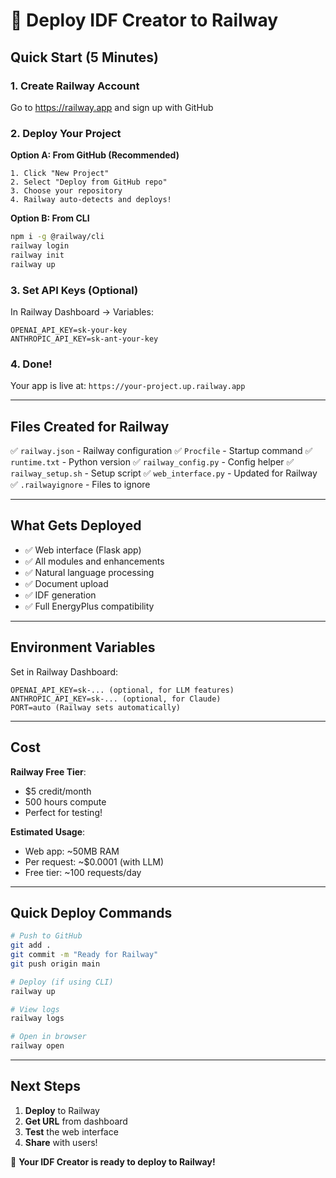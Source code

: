 # 🚂 Deploy IDF Creator to Railway

## Quick Start (5 Minutes)

### 1. Create Railway Account
Go to https://railway.app and sign up with GitHub

### 2. Deploy Your Project

**Option A: From GitHub (Recommended)**
```
1. Click "New Project"
2. Select "Deploy from GitHub repo"
3. Choose your repository
4. Railway auto-detects and deploys!
```

**Option B: From CLI**
```bash
npm i -g @railway/cli
railway login
railway init
railway up
```

### 3. Set API Keys (Optional)

In Railway Dashboard → Variables:
```
OPENAI_API_KEY=sk-your-key
ANTHROPIC_API_KEY=sk-ant-your-key
```

### 4. Done! 

Your app is live at: `https://your-project.up.railway.app`

---

## Files Created for Railway

✅ `railway.json` - Railway configuration
✅ `Procfile` - Startup command
✅ `runtime.txt` - Python version
✅ `railway_config.py` - Config helper
✅ `railway_setup.sh` - Setup script
✅ `web_interface.py` - Updated for Railway
✅ `.railwayignore` - Files to ignore

---

## What Gets Deployed

- ✅ Web interface (Flask app)
- ✅ All modules and enhancements
- ✅ Natural language processing
- ✅ Document upload
- ✅ IDF generation
- ✅ Full EnergyPlus compatibility

---

## Environment Variables

Set in Railway Dashboard:

```
OPENAI_API_KEY=sk-... (optional, for LLM features)
ANTHROPIC_API_KEY=sk-... (optional, for Claude)
PORT=auto (Railway sets automatically)
```

---

## Cost

**Railway Free Tier**:
- $5 credit/month
- 500 hours compute
- Perfect for testing!

**Estimated Usage**:
- Web app: ~50MB RAM
- Per request: ~$0.0001 (with LLM)
- Free tier: ~100 requests/day

---

## Quick Deploy Commands

```bash
# Push to GitHub
git add .
git commit -m "Ready for Railway"
git push origin main

# Deploy (if using CLI)
railway up

# View logs
railway logs

# Open in browser
railway open
```

---

## Next Steps

1. **Deploy** to Railway
2. **Get URL** from dashboard
3. **Test** the web interface
4. **Share** with users!

🎉 **Your IDF Creator is ready to deploy to Railway!**

